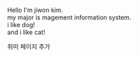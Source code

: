 Hello I'm jiwon kim.  
my major is magement information system.  
i like dog!  
and i like cat!

취미 페이지 추가